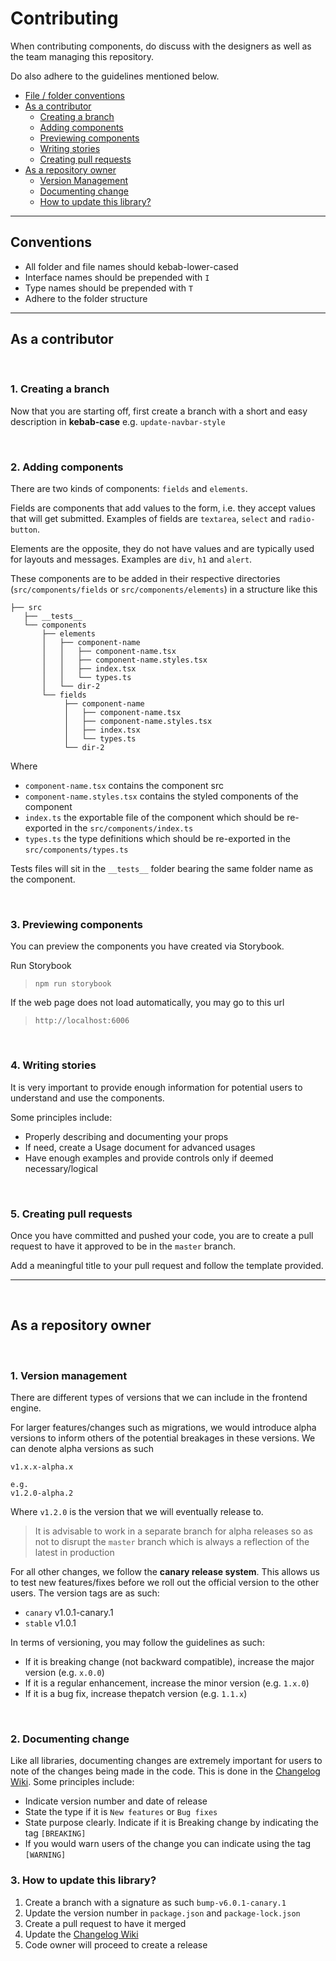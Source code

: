 # Contributing

When contributing components, do discuss with the designers as well as the team managing this repository.

Do also adhere to the guidelines mentioned below.

-   <a href="#convention">File / folder conventions</a>
-   <a href="#contributor">As a contributor</a>
    -   <a href="#creating-branch">Creating a branch</a>
    -   <a href="#adding-components">Adding components</a>
    -   <a href="#previewing-components">Previewing components</a>
    -   <a href="#writing-stories">Writing stories</a>
    -   <a href="#pull-request">Creating pull requests</a>
-   <a href="#repo-owner">As a repository owner</a>
    -   <a href="#versioning">Version Management</a>
    -   <a href="#documenting-change">Documenting change</a>
    -   <a href="#updating">How to update this library?</a>

---

<a id="convention"></a>

## Conventions

-   All folder and file names should kebab-lower-cased
-   Interface names should be prepended with `I`
-   Type names should be prepended with `T`
-   Adhere to the folder structure

---

<a id="contributor"></a>

## As a contributor

<a id="creating-branch"></a>
<br />

### **1. Creating a branch**

Now that you are starting off, first create a branch with a short and easy description in **kebab-case**
e.g. `update-navbar-style`

<a id="adding-components"></a>
<br />

### **2. Adding components**

There are two kinds of components: `fields` and `elements`.

Fields are components that add values to the form, i.e. they accept values that will get submitted. Examples of fields are `textarea`, `select` and `radio-button`.

Elements are the opposite, they do not have values and are typically used for layouts and messages. Examples are `div`, `h1` and `alert`.

These components are to be added in their respective directories (`src/components/fields` or `src/components/elements`) in a structure like this

```
├── src
   ├── __tests__
   └── components
       ├── elements
       │   ├── component-name
       │   │   ├── component-name.tsx
       │   │   ├── component-name.styles.tsx
       │   │   ├── index.tsx
       │   │   └── types.ts
       │   └── dir-2
       └── fields
            ├── component-name
            │   ├── component-name.tsx
            │   ├── component-name.styles.tsx
            │   ├── index.tsx
            │   └── types.ts
            └── dir-2
```

Where

-   `component-name.tsx` contains the component src
-   `component-name.styles.tsx` contains the styled components of the component
-   `index.ts` the exportable file of the component which should be re-exported in the `src/components/index.ts`
-   `types.ts` the type definitions which should be re-exported in the `src/components/types.ts`

Tests files will sit in the `__tests__` folder bearing the same folder name as the component.

<a id="previewing-components"></a>
<br />

### **3. Previewing components**

You can preview the components you have created via Storybook.

Run Storybook

> `npm run storybook`

If the web page does not load automatically, you may go to this url

> `http://localhost:6006`

<a id="writing-stories"></a>
<br />

### **4. Writing stories**

It is very important to provide enough information for potential users to understand and use the components.

Some principles include:

-   Properly describing and documenting your props
-   If need, create a Usage document for advanced usages
-   Have enough examples and provide controls only if deemed necessary/logical

<a id="pull-request"></a>
<br />

### **5. Creating pull requests**

Once you have committed and pushed your code, you are to create a pull request to have it approved to be in the `master` branch.

Add a meaningful title to your pull request and follow the template provided.

---

<a id="repo-owner"></a>
<br />

## As a repository owner

<a id="versioning"></a>
<br />

### **1. Version management**

There are different types of versions that we can include in the frontend engine.

For larger features/changes such as migrations, we would introduce
alpha versions to inform others of the potential breakages in these versions. We can denote alpha versions as such

```
v1.x.x-alpha.x

e.g.
v1.2.0-alpha.2
```

Where `v1.2.0` is the version that we will eventually release to.

> It is advisable to work in a separate branch for alpha releases so as not to disrupt the `master` branch which is
> always a reflection of the latest in production

For all other changes, we follow the **canary release system**. This allows us to test new features/fixes before we roll out the official version to the other users. The version tags are as such:

-   `canary` v1.0.1-canary.1
-   `stable` v1.0.1

In terms of versioning, you may follow the guidelines as such:

-   If it is breaking change (not backward compatible), increase the major version (e.g. `x.0.0`)
-   If it is a regular enhancement, increase the minor version (e.g. `1.x.0`)
-   If it is a bug fix, increase thepatch version (e.g. `1.1.x`)

<a id="documenting-change"></a>
<br />

### **2. Documenting change**

Like all libraries, documenting changes are extremely important for users to note of the changes being made in the code. This is done in the [Changelog Wiki](https://github.com/LifeSG/web-frontend-engine/wiki/Changelog). Some principles include:

-   Indicate version number and date of release
-   State the type if it is `New features` or `Bug fixes`
-   State purpose clearly. Indicate if it is Breaking change by indicating the tag `[BREAKING]`
-   If you would warn users of the change you can indicate using the tag `[WARNING]`

### **3. How to update this library?**

1. Create a branch with a signature as such `bump-v6.0.1-canary.1`
2. Update the version number in `package.json` and `package-lock.json`
3. Create a pull request to have it merged
4. Update the [Changelog Wiki](https://github.com/LifeSG/web-frontend-engine/wiki/Changelog)
5. Code owner will proceed to create a release
